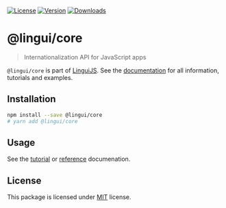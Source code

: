[![License][badge-license]][license]
[![Version][badge-version]][package]
[![Downloads][badge-downloads]][package]

# @lingui/core

> Internationalization API for JavaScript apps

`@lingui/core` is part of [LinguiJS][linguijs]. See the [documentation][documentation] for all information, tutorials and examples.

## Installation

```sh
npm install --save @lingui/core
# yarn add @lingui/core
```

## Usage

See the [tutorial][tutorial] or [reference][reference] documenation.

## License

This package is licensed under [MIT][license] license.

[license]: https://github.com/lingui/js-lingui/blob/main/LICENSE
[linguijs]: https://github.com/lingui/js-lingui
[documentation]: https://lingui.js.org/
[tutorial]: https://lingui.js.org/tutorials/js.html
[reference]: https://lingui.js.org/ref/core.html
[package]: https://www.npmjs.com/package/@lingui/core
[badge-downloads]: https://img.shields.io/npm/dw/@lingui/core.svg
[badge-version]: https://img.shields.io/npm/v/@lingui/core.svg
[badge-license]: https://img.shields.io/npm/l/@lingui/core.svg
